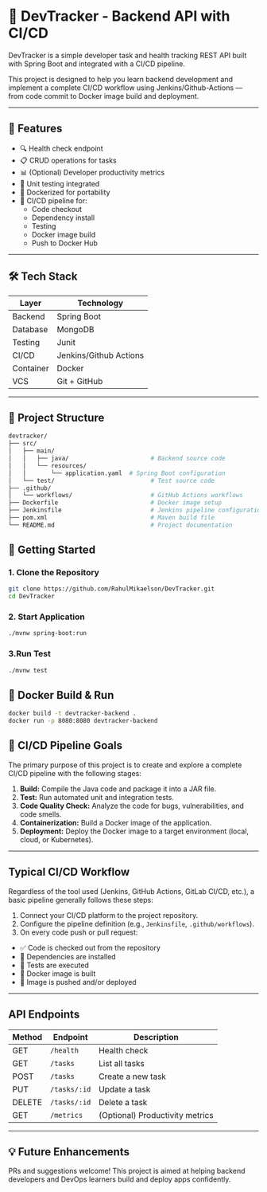 # 🚀 DevTracker - Backend API with CI/CD

DevTracker is a simple developer task and health tracking REST API built with Spring Boot and integrated with a  CI/CD pipeline.

This project is designed to help you learn backend development and implement a complete CI/CD workflow using Jenkins/Github-Actions — from code commit to Docker image build and deployment.

---

## 📌 Features

- 🔍 Health check endpoint
- 📋 CRUD operations for tasks
- 📊 (Optional) Developer productivity metrics
- 🧪 Unit testing integrated
- 🐳 Dockerized for portability
- 🔁 CI/CD pipeline for:
  - Code checkout
  - Dependency install
  - Testing
  - Docker image build
  - Push to Docker Hub

---

## 🛠️ Tech Stack

| Layer       | Technology             |
|-------------|------------------------|
| Backend     | Spring Boot            |
| Database    | MongoDB                |
| Testing     | Junit                  |
| CI/CD       | Jenkins/Github Actions |
| Container   | Docker                 |
| VCS         | Git + GitHub           |

---

## 📂 Project Structure

```bash
devtracker/
├── src/
│   ├── main/
│   │   ├── java/                       # Backend source code
│   │   └── resources/
│   │       └── application.yaml  # Spring Boot configuration
│   └── test/                           # Test source code
├── .github/
│   └── workflows/                      # GitHub Actions workflows
├── Dockerfile                          # Docker image setup
├── Jenkinsfile                         # Jenkins pipeline configuration
├── pom.xml                             # Maven build file
└── README.md                           # Project documentation
```

## 🚀 Getting Started

### 1. Clone the Repository

```bash
git clone https://github.com/RahulMikaelson/DevTracker.git
cd DevTracker
```
### 2. Start Application

```bash
./mvnw spring-boot:run
```
### 3.Run Test

```bash
./mvnw test
```

## 🐳 Docker Build & Run
```bash
docker build -t devtracker-backend .
docker run -p 8080:8080 devtracker-backend
```
## 🔄  CI/CD Pipeline Goals
The primary purpose of this project is to create and explore a complete CI/CD pipeline with the following stages:

1. **Build:** Compile the Java code and package it into a JAR file.
2. **Test:** Run automated unit and integration tests.
3. **Code Quality Check:** Analyze the code for bugs, vulnerabilities, and code smells.
4. **Containerization:** Build a Docker image of the application.
5. **Deployment:** Deploy the Docker image to a target environment (local, cloud, or Kubernetes).

---

## Typical CI/CD Workflow

Regardless of the tool used (Jenkins, GitHub Actions, GitLab CI/CD, etc.), a basic pipeline generally follows these steps:

1. Connect your CI/CD platform to the project repository.
2. Configure the pipeline definition (e.g., `Jenkinsfile`, `.github/workflows`).
3. On every code push or pull request:
  - ✅ Code is checked out from the repository
  - 🔧 Dependencies are installed
  - 🧪 Tests are executed
  - 🐳 Docker image is built
  - 🚢 Image is pushed and/or deployed
---

## API Endpoints

| Method | Endpoint     | Description                     |
| ------ | ------------ | ------------------------------- |
| GET    | `/health`    | Health check                    |
| GET    | `/tasks`     | List all tasks                  |
| POST   | `/tasks`     | Create a new task               |
| PUT    | `/tasks/:id` | Update a task                   |
| DELETE | `/tasks/:id` | Delete a task                   |
| GET    | `/metrics`   | (Optional) Productivity metrics |

---
## 💡 Future Enhancements

PRs and suggestions welcome! This project is aimed at helping backend developers and DevOps learners build and deploy apps confidently.


